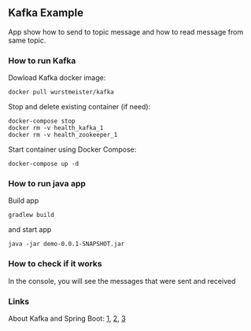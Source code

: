 ## Kafka Example

App show how to send to topic message and how to read message from same topic.

### How to run Kafka

Dowload Kafka docker image:

```terminal
docker pull wurstmeister/kafka
```

Stop and delete existing container (if need):

```terminal
docker-compose stop
docker rm -v health_kafka_1
docker rm -v health_zookeeper_1
```

Start container using Docker Compose:

```terminal
docker-compose up -d
```

### How to run java app

Build app

```terminal
gradlew build
```

and start app

```terminal
java -jar demo-0.0.1-SNAPSHOT.jar
```

### How to check if it works

In the console, you will see the messages that were sent and received

### Links

About Kafka and Spring Boot: [1](https://habr.com/ru/post/505720/), [2](https://habr.com/ru/post/354486/), [3](https://reflectoring.io/spring-boot-kafka/)
